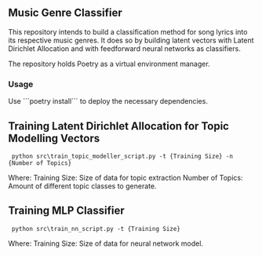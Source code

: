## Music Genre Classifier

This repository intends to build a classification
method for song lyrics into its respective music genres.
It does so by building latent vectors with Latent
Dirichlet Allocation and with feedforward neural networks
as classifiers.

The repository holds Poetry as a virtual environment manager.

### Usage
Use ´´´poetry install´´´ to deploy the necessary dependencies.

## Training Latent Dirichlet Allocation for Topic Modelling Vectors

``` python src\train_topic_modeller_script.py -t {Training Size} -n {Number of Topics}```

Where:
Training Size: Size of data for topic extraction
Number of Topics: Amount of different topic classes to generate. 


## Training MLP Classifier

``` python src\train_nn_script.py -t {Training Size}```

Where:
Training Size: Size of data for neural network model.


